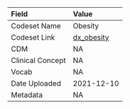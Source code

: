 |Field            |Value      |
|:----------------|:----------|
|Codeset Name     |Obesity    |
|Codeset Link     |[dx_obesity](https://github.com/PEDSnet/Variable-Dictionary/blob/main/conditions/dx_obesity.csv)|
|CDM              |NA         |
|Clinical Concept |NA         |
|Vocab            |NA         |
|Date Uploaded    |2021-12-10 |
|Metadata         |NA         |
